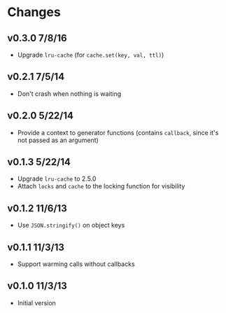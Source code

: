 # Changes

## v0.3.0 7/8/16

* Upgrade `lru-cache` (for `cache.set(key, val, ttl)`)

## v0.2.1 7/5/14

* Don't crash when nothing is waiting

## v0.2.0 5/22/14

* Provide a context to generator functions (contains `callback`, since it's not
  passed as an argument)

## v0.1.3 5/22/14

* Upgrade `lru-cache` to 2.5.0
* Attach `locks` and `cache` to the locking function for visibility

## v0.1.2 11/6/13

* Use `JSON.stringify()` on object keys

## v0.1.1 11/3/13

* Support warming calls without callbacks

## v0.1.0 11/3/13

* Initial version
